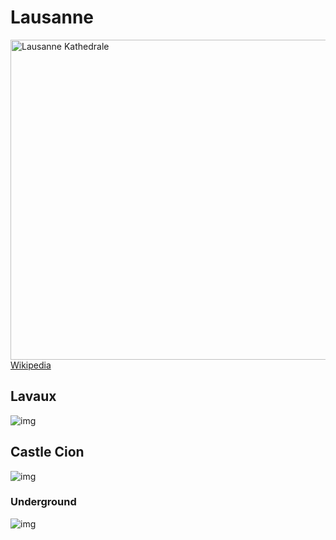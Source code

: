# Lausanne
<a title="AlterVista, CC BY-SA 3.0 &lt;http://creativecommons.org/licenses/by-sa/3.0/&gt;, via Wikimedia Commons" href="https://commons.wikimedia.org/wiki/File:Lausanne_Kathedrale.JPG"><img width="512" alt="Lausanne Kathedrale" src="https://upload.wikimedia.org/wikipedia/commons/thumb/4/43/Lausanne_Kathedrale.JPG/512px-Lausanne_Kathedrale.JPG?20080509134041"></a>
[Wikipedia](https://en.wikipedia.org/wiki/Lausanne)  

## Lavaux
![img](https://lh3.googleusercontent.com/d/13t-LZz8heQNtfQbHfOFDzc_A_QePyqvq)

## Castle Cion
![img](https://lh3.googleusercontent.com/d/1QuAjj_4bb1-xRHu6D6o2PyHbRTkZ0xSA)

### Underground
![img](https://lh3.googleusercontent.com/d/1OIs0Y-Mr8mXLN0fHWMcg9RwGbvtJ1hxo)

